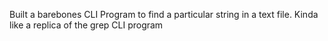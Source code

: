 Built a barebones CLI Program to find a particular string in a text file. Kinda like a replica of the grep CLI program
